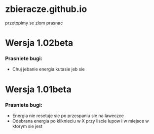 # zbieracze.github.io
przetopimy se zlom prasnac


# Wersja 1.02beta

### Prasniete bugi:
* Chuj jebanie energia kutasie jeb sie


# Wersja 1.01beta

### Prasniete bugi:
* Energia nie resetuje sie po przespaniu sie na laweczce
* Odebrana energia po kliknieciu w X przy liscie lupow i w miejsce w ktorym sie jest
